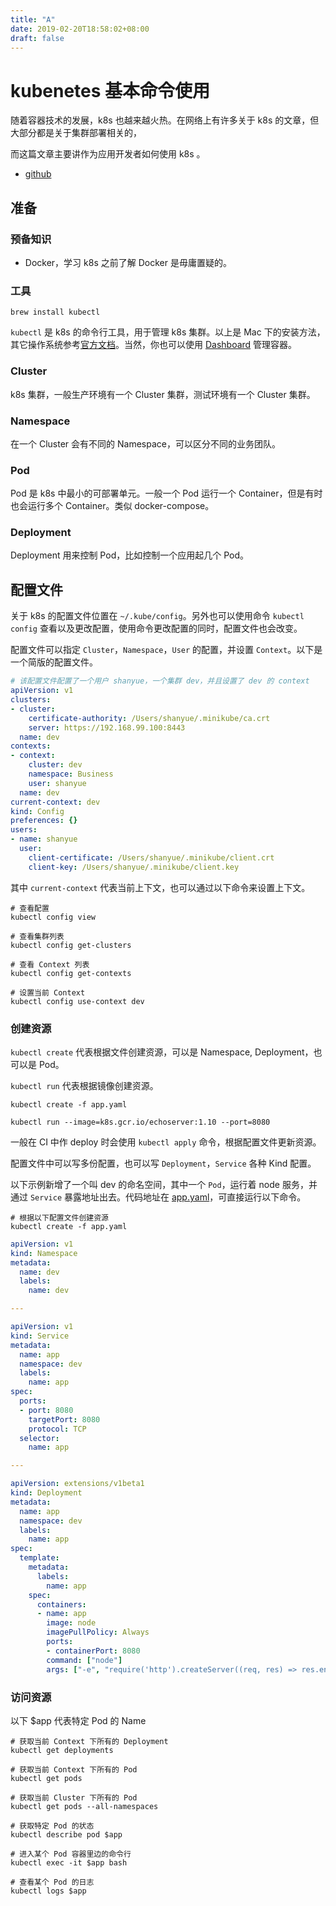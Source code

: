 ```yaml
---
title: "A"
date: 2019-02-20T18:58:02+08:00
draft: false
---
```


# kubenetes 基本命令使用

随着容器技术的发展，k8s 也越来越火热。在网络上有许多关于 k8s 的文章，但大部分都是关于集群部署相关的，

而这篇文章主要讲作为应用开发者如何使用 k8s 。

+ [github](https://github.com/shfshanyue/blog/tree/master/Articles/Kubenetes-Commands)

## 准备

### 预备知识

+ Docker，学习 k8s 之前了解 Docker 是毋庸置疑的。

### 工具

``` shell
brew install kubectl
```

`kubectl` 是 k8s 的命令行工具，用于管理 k8s 集群。以上是 Mac 下的安装方法，其它操作系统参考[官方文档](https://kubernetes.io/docs/tasks/tools/install-kubectl/)。当然，你也可以使用 [Dashboard](https://kubernetes.io/docs/tasks/access-application-cluster/web-ui-dashboard/) 管理容器。

### Cluster

k8s 集群，一般生产环境有一个 Cluster 集群，测试环境有一个 Cluster 集群。

### Namespace

在一个 Cluster 会有不同的 Namespace，可以区分不同的业务团队。

### Pod

Pod 是 k8s 中最小的可部署单元。一般一个 Pod 运行一个 Container，但是有时也会运行多个 Container。类似 docker-compose。

### Deployment

Deployment 用来控制 Pod，比如控制一个应用起几个 Pod。


## 配置文件

关于 k8s 的配置文件位置在 `~/.kube/config`。另外也可以使用命令 `kubectl config` 查看以及更改配置，使用命令更改配置的同时，配置文件也会改变。

配置文件可以指定 `Cluster`，`Namespace`，`User` 的配置，并设置 `Context`。以下是一个简版的配置文件。

``` yaml
# 该配置文件配置了一个用户 shanyue，一个集群 dev，并且设置了 dev 的 context
apiVersion: v1
clusters:
- cluster:
    certificate-authority: /Users/shanyue/.minikube/ca.crt
    server: https://192.168.99.100:8443
  name: dev
contexts:
- context:
    cluster: dev
    namespace: Business
    user: shanyue
  name: dev
current-context: dev
kind: Config
preferences: {}
users:
- name: shanyue
  user:
    client-certificate: /Users/shanyue/.minikube/client.crt
    client-key: /Users/shanyue/.minikube/client.key
```

其中 `current-context` 代表当前上下文，也可以通过以下命令来设置上下文。

``` shell
# 查看配置
kubectl config view

# 查看集群列表
kubectl config get-clusters

# 查看 Context 列表
kubectl config get-contexts

# 设置当前 Context
kubectl config use-context dev
```

### 创建资源

`kubectl create` 代表根据文件创建资源，可以是 Namespace, Deployment，也可以是 Pod。

`kubectl run` 代表根据镜像创建资源。

``` shell
kubectl create -f app.yaml

kubectl run --image=k8s.gcr.io/echoserver:1.10 --port=8080
```

一般在 CI 中作 deploy 时会使用 `kubectl apply` 命令，根据配置文件更新资源。

配置文件中可以写多份配置，也可以写 `Deployment`，`Service` 各种 Kind 配置。

以下示例新增了一个叫 dev 的命名空间，其中一个  `Pod`，运行着 node 服务，并通过 `Service` 暴露地址出去。代码地址在 [app.yaml](https://github.com/shfshanyue/blog/tree/master/Articles/Kubenetes-Commands/app.yaml)，可直接运行以下命令。

``` shell
# 根据以下配置文件创建资源
kubectl create -f app.yaml
```

``` yaml
apiVersion: v1
kind: Namespace
metadata:
  name: dev
  labels:
    name: dev

---

apiVersion: v1
kind: Service
metadata:
  name: app
  namespace: dev
  labels:
    name: app
spec:
  ports:
  - port: 8080
    targetPort: 8080
    protocol: TCP
  selector:
    name: app

---

apiVersion: extensions/v1beta1
kind: Deployment
metadata:
  name: app
  namespace: dev
  labels:
    name: app
spec:
  template:
    metadata:
      labels:
        name: app
    spec:
      containers:
      - name: app
        image: node
        imagePullPolicy: Always
        ports:
        - containerPort: 8080
        command: ["node"]
        args: ["-e", "require('http').createServer((req, res) => res.end('hello, world')).listen(8080)"]
```

### 访问资源

以下 $app 代表特定 Pod 的 Name

``` shell
# 获取当前 Context 下所有的 Deployment
kubectl get deployments

# 获取当前 Context 下所有的 Pod
kubectl get pods

# 获取当前 Cluster 下所有的 Pod
kubectl get pods --all-namespaces

# 获取特定 Pod 的状态
kubectl describe pod $app

# 进入某个 Pod 容器里边的命令行
kubectl exec -it $app bash

# 查看某个 Pod 的日志
kubectl logs $app
```
